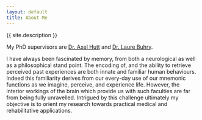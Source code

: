 ```yaml
---
layout: default
title: About Me
---
```


{{ site.description }}

My PhD supervisors are [Dr. Axel Hutt](http://www.loria.fr/~huttaxel/) and [Dr. Laure Buhry](https://sites.google.com/site/laurebuhry/).

I have always been fascinated by memory, from both a neurological as well as a philosophical stand point. 
The encoding of, and the ability to retrieve perceived past experiences are both innate and familiar human behaviours. 
Indeed this familiarity derives from our every-day use of our mnemonic functions as we imagine, perceive, and experience life. However, the interior workings of the brain which provide us with such faculties are far from being fully unravelled. 
Intrigued by this challenge ultimately my objective is to orient my research towards practical medical and rehabilitative applications.

